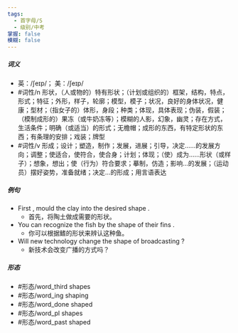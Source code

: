 ```yaml
---
tags:
  - 首字母/S
  - 级别/中考
掌握: false
模糊: false
---
```

##### 词义
- 英：/ʃeɪp/； 美：/ʃeɪp/
- #词性/n  形状，（人或物的）特有形状；（计划或组织的）框架，结构，特点，形式；特征；外形，样子，轮廓；模型，模子；状况，良好的身体状况，健康；型材；（指女子的）体形，身段；种类；体现，具体表现；伪装，假装；（模制成形的）果冻（或牛奶冻等）；模糊的人影，幻象，幽灵；存在方式，生活条件；明确（或适当）的形式；无檐帽；成形的东西，有特定形状的东西；有条理的安排；戏装；牌型
- #词性/v  形成；设计；塑造，制作；发展，进展；引导，决定……的发展方向；调整；使适合，使符合，使合身；计划；体现；（使）成为……形状（或样子）；想象，想出；使（行为）符合要求；摹制，仿造；影响…的发展；（运动员）摆好姿势，准备就绪；决定…的形成；用言语表达
##### 例句
- First , mould the clay into the desired shape .
	- 首先，将陶土做成需要的形状。
- You can recognize the fish by the shape of their fins .
	- 你可以根据鳍的形状来辨认这种鱼。
- Will new technology change the shape of broadcasting ?
	- 新技术会改变广播的方式吗？
##### 形态
- #形态/word_third shapes
- #形态/word_ing shaping
- #形态/word_done shaped
- #形态/word_pl shapes
- #形态/word_past shaped
